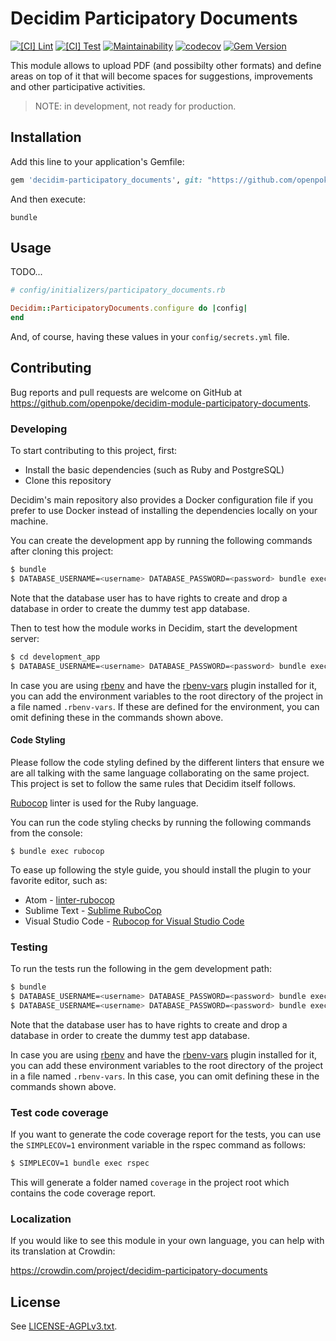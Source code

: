 # Decidim Participatory Documents

[![[CI] Lint](https://github.com/openpoke/decidim-module-participatory-documents/actions/workflows/lint.yml/badge.svg)](https://github.com/openpoke/decidim-module-participatory-documents/actions/workflows/lint.yml)
[![[CI] Test](https://github.com/openpoke/decidim-module-participatory-documents/actions/workflows/test.yml/badge.svg)](https://github.com/openpoke/decidim-module-participatory-documents/actions/workflows/test.yml)
[![Maintainability](https://api.codeclimate.com/v1/badges/b55516d46671ac78a43f/maintainability)](https://codeclimate.com/github/openpoke/decidim-module-participatory-documents/maintainability)
[![codecov](https://codecov.io/gh/openpoke/decidim-module-participatory-documents/branch/main/graph/badge.svg?token=TMZHD2XO6U)](https://codecov.io/gh/openpoke/decidim-module-participatory-documents)
[![Gem Version](https://badge.fury.io/rb/decidim-participatory-documents.svg)](https://badge.fury.io/rb/decidim-participatory-documents)

This module allows to upload PDF (and possibilty other formats) and define areas on top of it that will become spaces for suggestions, improvements and other participative activities.

> NOTE: in development, not ready for production.

## Installation

Add this line to your application's Gemfile:

```ruby
gem 'decidim-participatory_documents', git: "https://github.com/openpoke/decidim-module-participatory-documents"
```

And then execute:

```
bundle
```

## Usage

TODO...

```ruby
# config/initializers/participatory_documents.rb

Decidim::ParticipatoryDocuments.configure do |config|
end
```

And, of course, having these values in your `config/secrets.yml` file.

## Contributing

Bug reports and pull requests are welcome on GitHub at https://github.com/openpoke/decidim-module-participatory-documents.

### Developing

To start contributing to this project, first:

- Install the basic dependencies (such as Ruby and PostgreSQL)
- Clone this repository

Decidim's main repository also provides a Docker configuration file if you
prefer to use Docker instead of installing the dependencies locally on your
machine.

You can create the development app by running the following commands after
cloning this project:

```bash
$ bundle
$ DATABASE_USERNAME=<username> DATABASE_PASSWORD=<password> bundle exec rake development_app
```

Note that the database user has to have rights to create and drop a database in
order to create the dummy test app database.

Then to test how the module works in Decidim, start the development server:

```bash
$ cd development_app
$ DATABASE_USERNAME=<username> DATABASE_PASSWORD=<password> bundle exec rails s
```

In case you are using [rbenv](https://github.com/rbenv/rbenv) and have the
[rbenv-vars](https://github.com/rbenv/rbenv-vars) plugin installed for it, you
can add the environment variables to the root directory of the project in a file
named `.rbenv-vars`. If these are defined for the environment, you can omit
defining these in the commands shown above.

#### Code Styling

Please follow the code styling defined by the different linters that ensure we
are all talking with the same language collaborating on the same project. This
project is set to follow the same rules that Decidim itself follows.

[Rubocop](https://rubocop.readthedocs.io/) linter is used for the Ruby language.

You can run the code styling checks by running the following commands from the
console:

```
$ bundle exec rubocop
```

To ease up following the style guide, you should install the plugin to your
favorite editor, such as:

- Atom - [linter-rubocop](https://atom.io/packages/linter-rubocop)
- Sublime Text - [Sublime RuboCop](https://github.com/pderichs/sublime_rubocop)
- Visual Studio Code - [Rubocop for Visual Studio Code](https://github.com/misogi/vscode-ruby-rubocop)

### Testing

To run the tests run the following in the gem development path:

```bash
$ bundle
$ DATABASE_USERNAME=<username> DATABASE_PASSWORD=<password> bundle exec rake test_app
$ DATABASE_USERNAME=<username> DATABASE_PASSWORD=<password> bundle exec rspec
```

Note that the database user has to have rights to create and drop a database in
order to create the dummy test app database.

In case you are using [rbenv](https://github.com/rbenv/rbenv) and have the
[rbenv-vars](https://github.com/rbenv/rbenv-vars) plugin installed for it, you
can add these environment variables to the root directory of the project in a
file named `.rbenv-vars`. In this case, you can omit defining these in the
commands shown above.

### Test code coverage

If you want to generate the code coverage report for the tests, you can use
the `SIMPLECOV=1` environment variable in the rspec command as follows:

```bash
$ SIMPLECOV=1 bundle exec rspec
```

This will generate a folder named `coverage` in the project root which contains
the code coverage report.

### Localization

If you would like to see this module in your own language, you can help with its
translation at Crowdin:

https://crowdin.com/project/decidim-participatory-documents

## License

See [LICENSE-AGPLv3.txt](LICENSE-AGPLv3.txt).
